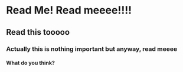# Read Me! Read meeee!!!!
## Read this tooooo
### Actually this is nothing important but anyway, read meeee
#### What do you think?
